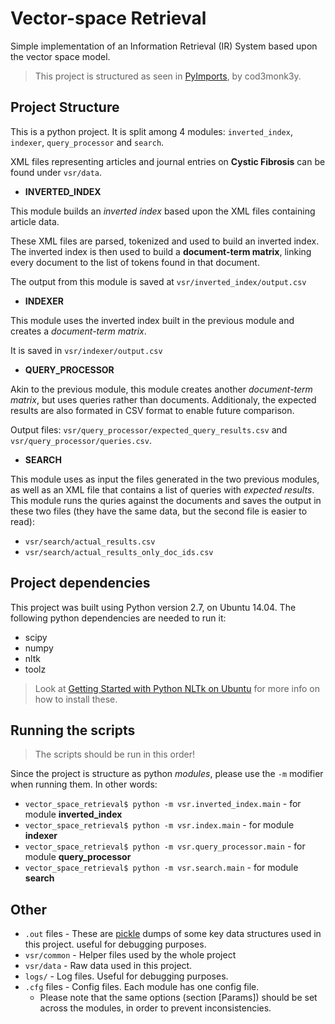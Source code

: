 # Vector-space Retrieval
Simple implementation of an Information Retrieval (IR) System based upon the vector space model.

> This project is structured as seen in [PyImports](https://github.com/cod3monk3y/PyImports), by cod3monk3y.

## Project Structure

This is a python project. It is split among 4 modules: `inverted_index`, `indexer`, `query_processor` and `search`.

XML files representing articles and journal entries on **Cystic Fibrosis** can be found under `vsr/data`.

- **INVERTED_INDEX**

This module builds an *inverted index* based upon the XML files containing article data.

These XML files are parsed, tokenized and used to build an inverted index. The inverted index is then used to build a **document-term matrix**, linking every document to the list of tokens found in that document.

The output from this module is saved at `vsr/inverted_index/output.csv`

- **INDEXER**

This module uses the inverted index built in the previous module and creates a *document-term matrix*.

It is saved in `vsr/indexer/output.csv`


- **QUERY_PROCESSOR**

Akin to the previous module, this module creates another *document-term matrix*, but uses queries rather than documents. Additionaly, the expected results are also formated in CSV format to enable future comparison.

Output files: `vsr/query_processor/expected_query_results.csv` and `vsr/query_processor/queries.csv`.

- **SEARCH**

This module uses as input the files generated in the two previous modules, as well as an XML file that contains a list of queries with *expected results*. This module runs the quries against the documents and saves the output in these two files (they have the same data, but the second file is easier to read):
 - `vsr/search/actual_results.csv`
 - `vsr/search/actual_results_only_doc_ids.csv`


## Project dependencies

This project was built using Python version 2.7, on Ubuntu 14.04. The following python dependencies are needed to run it:

 - scipy
 - numpy
 - nltk
 - toolz

 > Look at [Getting Started with Python NLTk on Ubuntu](http://queirozf.com/entries/getting-started-with-python-nltk-on-ubuntu) for more info on how to install these.

## Running the scripts

> The scripts should be run in this order!

Since the project is structure as python *modules*, please use the `-m` modifier when running them. In other words:

 - `vector_space_retrieval$ python -m vsr.inverted_index.main` - for module **inverted_index**
 - `vector_space_retrieval$ python -m vsr.index.main` - for module **indexer**
 - `vector_space_retrieval$ python -m vsr.query_processor.main` - for module **query_processor**
 - `vector_space_retrieval$ python -m vsr.search.main` - for module **search**

## Other

- `.out` files - These are [pickle](https://docs.python.org/2/library/pickle.html) dumps of some key data structures used in this project. useful for debugging purposes.
- `vsr/common` - Helper files used by the whole project
- `vsr/data` - Raw data used in this project.
- `logs/` - Log files. Useful for debugging purposes.
- `.cfg` files - Config files. Each module has one config file.
  - Please note that the same options (section [Params]) should be set across the modules, in order to prevent inconsistencies.


